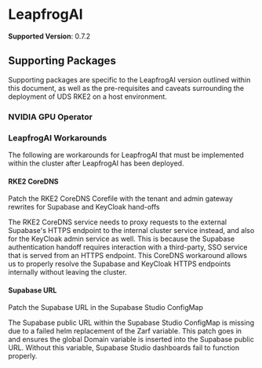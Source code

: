 # LeapfrogAI

<!-- TODO: renovate setup -->
**Supported Version**: 0.7.2

## Supporting Packages

Supporting packages are specific to the LeapfrogAI version outlined within this document, as well as the pre-requisites and caveats surrounding the deployment of UDS RKE2 on a host environment.

### NVIDIA GPU Operator

<!-- TODO: docs for NVIDIA GPU Operator -->

### LeapfrogAI Workarounds

The following are workarounds for LeapfrogAI that must be implemented within the cluster after LeapfrogAI has been deployed.

#### RKE2 CoreDNS

Patch the RKE2 CoreDNS Corefile with the tenant and admin gateway rewrites for Supabase and KeyCloak hand-offs

The RKE2 CoreDNS service needs to proxy requests to the external Supabase's HTTPS endpoint to the internal cluster service instead, and also for the KeyCloak admin service as well. This is because the Supabase authentication handoff requires interaction with a third-party, SSO service that is served from an HTTPS endpoint. This CoreDNS workaround allows us to properly resolve the Supabase and KeyCloak HTTPS endpoints internally without leaving the cluster.

#### Supabase URL

Patch the Supabase URL in the Supabase Studio ConfigMap

The Supabase public URL within the Supabase Studio ConfigMap is missing due to a failed helm replacement of the Zarf variable. This patch goes in and ensures the global Domain variable is inserted into the Supabase public URL. Without this variable, Supabase Studio
dashboards fail to function properly.
